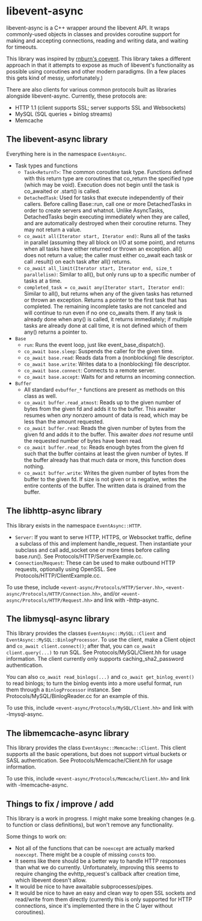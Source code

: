 # libevent-async

libevent-async is a C++ wrapper around the libevent API. It wraps commonly-used objects in classes and provides coroutine support for making and accepting connections, reading and writing data, and waiting for timeouts.

This library was inspired by [rnburn's coevent](https://github.com/rnburn/coevent). This library takes a different approach in that it attempts to expose as much of libevent's functionality as possible using coroutines and other modern paradigms. (In a few places this gets kind of messy, unfortunately.)

There are also clients for various common protocols built as libraries alongside libevent-async. Currently, these protocols are:
* HTTP 1.1 (client supports SSL; server supports SSL and Websockets)
* MySQL (SQL queries + binlog streams)
* Memcache

## The libevent-async library

Everything here is in the namespace `EventAsync`.

* Task types and functions
  * `Task<ReturnT>`: The common coroutine task type. Functions defined with this return type are coroutines that co_return the specified type (which may be void). Execution does not begin until the task is co_awaited or .start() is called.
  * `DetachedTask`: Used for tasks that execute independently of their callers. Before calling Base::run, call one or more DetachedTasks in order to create servers and whatnot. Unlike AsyncTasks, DetachedTasks begin executing immediately when they are called, and are automatically destroyed when their coroutine returns. They may not return a value.
  * `co_await all(Iterator start, Iterator end)`: Runs all of the tasks in parallel (assuming they all block on I/O at some point), and returns when all tasks have either returned or thrown an exception. all() does not return a value; the caller must either co_await each task or call .result() on each task after all() returns.
  * `co_await all_limit(Iterator start, Iterator end, size_t parallelism)`: Similar to all(), but only runs up to a specific number of tasks at a time.
  * `completed_task = co_await any(Iterator start, Iterator end)`: Similar to all(), but returns when any of the given tasks has returned or thrown an exception. Returns a pointer to the first task that has completed. The remaining incomplete tasks are not canceled and will continue to run even if no one co_awaits them. If any task is already done when any() is called, it returns immediately; if multiple tasks are already done at call time, it is not defined which of them any() returns a pointer to.
* `Base`
  * `run`: Runs the event loop, just like event_base_dispatch().
  * `co_await base.sleep`: Suspends the caller for the given time.
  * `co_await base.read`: Reads data from a (nonblocking) file descriptor.
  * `co_await base.write`: Writes data to a (nonblocking) file descriptor.
  * `co_await base.connect`: Connects to a remote server.
  * `co_await base.accept`: Waits for and returns an incoming connection.
* `Buffer`
  * All standard `evbuffer_*` functions are present as methods on this class as well.
  * `co_await buffer.read_atmost`: Reads up to the given number of bytes from the given fd and adds it to the buffer. This awaiter resumes when *any* nonzero amount of data is read, which may be less than the amount requested.
  * `co_await buffer.read`: Reads the given number of bytes from the given fd and adds it to the buffer. This awaiter *does not* resume until the requested number of bytes have been read.
  * `co_await buffer.read_to`: Reads enough bytes from the given fd such that the buffer contains at least the given number of bytes. If the buffer already has that much data or more, this function does nothing.
  * `co_await buffer.write`: Writes the given number of bytes from the buffer to the given fd. If size is not given or is negative, writes the entire contents of the buffer. The written data is drained from the buffer.

## The libhttp-async library

This library exists in the namespace `EventAsync::HTTP`.

* `Server`: If you want to serve HTTP, HTTPS, or Websocket traffic, define a subclass of this and implement handle_request. Then instantiate your subclass and call add_socket one or more times before calling base.run(). See Protocols/HTTP/ServerExample.cc.
* `Connection`/`Request`: These can be used to make outbound HTTP requests, optionally using OpenSSL. See Protocols/HTTP/ClientExample.cc.

To use these, include `<event-async/Protocols/HTTP/Server.hh>`, `<event-async/Protocols/HTTP/Connection.hh>`, and/or `<event-async/Protocols/HTTP/Request.hh>` and link with -lhttp-async.

## The libmysql-async library

This library provides the classes `EventAsync::MySQL::Client` and `EventAsync::MySQL::BinlogProcessor`. To use the client, make a Client object and `co_await client.connect()`; after that, you can `co_await client.query(...)` to run SQL. See Protocols/MySQL/Client.hh for usage information. The client currently only supports caching_sha2_password authentication.

You can also `co_await read_binlogs(...)` and `co_await get_binlog_event()` to read binlogs; to turn the binlog events into a more useful format, run them through a `BinlogProcessor` instance. See Protocols/MySQL/BinlogReader.cc for an example of this.

To use this, include `<event-async/Protocols/MySQL/Client.hh>` and link with -lmysql-async.

## The libmemcache-async library

This library provides the class `EventAsync::Memcache::Client`. This client supports all the basic operations, but does not support virtual buckets or SASL authentication. See Protocols/Memcache/Client.hh for usage information.

To use this, include `<event-async/Protocols/Memcache/Client.hh>` and link with -lmemcache-async.

## Things to fix / improve / add

This library is a work in progress. I might make some breaking changes (e.g. to function or class definitions), but won't remove any functionality.

Some things to work on:
- Not all of the functions that can be `noexcept` are actually marked `noexcept`. There might be a couple of missing `const`s too.
- It seems like there should be a better way to handle HTTP responses than what we do currently. Unfortunately, improving this seems to require changing the evhttp_request's callback after creation time, which libevent doesn't allow.
- It would be nice to have awaitable subprocesses/pipes.
- It would be nice to have an easy and clean way to open SSL sockets and read/write from them directly (currently this is only supported for HTTP connections, since it's implemented there in the C layer without coroutines).
